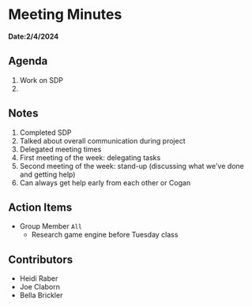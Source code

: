 # Meeting Minutes
**Date:2/4/2024**

## Agenda
1. Work on SDP
2. 

## Notes
1. Completed SDP
2. Talked about overall communication during project
3. Delegated meeting times
4. First meeting of the week: delegating tasks
5. Second meeting of the week: stand-up (discussing what we've done and getting help)
6. Can always get help early from each other or Cogan

## Action Items
* Group Member `All`
    * Research game engine before Tuesday class

## Contributors
* Heidi Raber
* Joe Claborn
* Bella Brickler